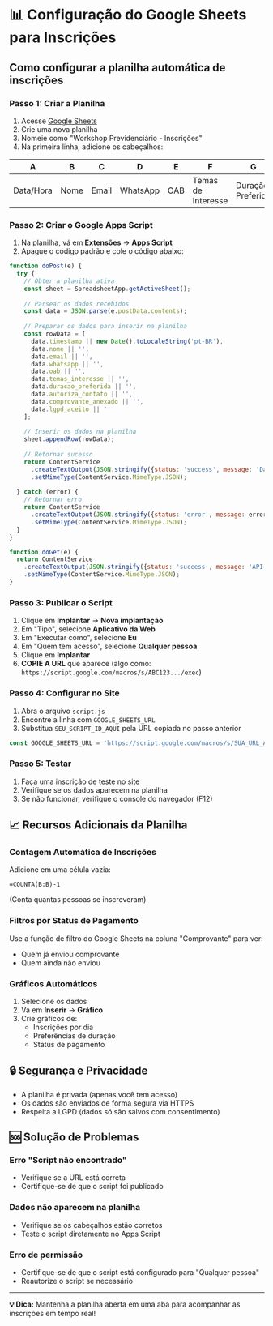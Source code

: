 # 📊 Configuração do Google Sheets para Inscrições

## Como configurar a planilha automática de inscrições

### Passo 1: Criar a Planilha
1. Acesse [Google Sheets](https://sheets.google.com)
2. Crie uma nova planilha
3. Nomeie como "Workshop Previdenciário - Inscrições"
4. Na primeira linha, adicione os cabeçalhos:

| A | B | C | D | E | F | G | H | I | J |
|---|---|---|---|---|---|---|---|---|---|
| Data/Hora | Nome | Email | WhatsApp | OAB | Temas de Interesse | Duração Preferida | Autoriza Contato | Comprovante | LGPD |

### Passo 2: Criar o Google Apps Script
1. Na planilha, vá em **Extensões** → **Apps Script**
2. Apague o código padrão e cole o código abaixo:

```javascript
function doPost(e) {
  try {
    // Obter a planilha ativa
    const sheet = SpreadsheetApp.getActiveSheet();
    
    // Parsear os dados recebidos
    const data = JSON.parse(e.postData.contents);
    
    // Preparar os dados para inserir na planilha
    const rowData = [
      data.timestamp || new Date().toLocaleString('pt-BR'),
      data.nome || '',
      data.email || '',
      data.whatsapp || '',
      data.oab || '',
      data.temas_interesse || '',
      data.duracao_preferida || '',
      data.autoriza_contato || '',
      data.comprovante_anexado || '',
      data.lgpd_aceito || ''
    ];
    
    // Inserir os dados na planilha
    sheet.appendRow(rowData);
    
    // Retornar sucesso
    return ContentService
      .createTextOutput(JSON.stringify({status: 'success', message: 'Dados salvos com sucesso'}))
      .setMimeType(ContentService.MimeType.JSON);
      
  } catch (error) {
    // Retornar erro
    return ContentService
      .createTextOutput(JSON.stringify({status: 'error', message: error.toString()}))
      .setMimeType(ContentService.MimeType.JSON);
  }
}

function doGet(e) {
  return ContentService
    .createTextOutput(JSON.stringify({status: 'success', message: 'API funcionando'}))
    .setMimeType(ContentService.MimeType.JSON);
}
```

### Passo 3: Publicar o Script
1. Clique em **Implantar** → **Nova implantação**
2. Em "Tipo", selecione **Aplicativo da Web**
3. Em "Executar como", selecione **Eu**
4. Em "Quem tem acesso", selecione **Qualquer pessoa**
5. Clique em **Implantar**
6. **COPIE A URL** que aparece (algo como: `https://script.google.com/macros/s/ABC123.../exec`)

### Passo 4: Configurar no Site
1. Abra o arquivo `script.js`
2. Encontre a linha com `GOOGLE_SHEETS_URL`
3. Substitua `SEU_SCRIPT_ID_AQUI` pela URL copiada no passo anterior

```javascript
const GOOGLE_SHEETS_URL = 'https://script.google.com/macros/s/SUA_URL_AQUI/exec';
```

### Passo 5: Testar
1. Faça uma inscrição de teste no site
2. Verifique se os dados aparecem na planilha
3. Se não funcionar, verifique o console do navegador (F12)

## 📈 Recursos Adicionais da Planilha

### Contagem Automática de Inscrições
Adicione em uma célula vazia:
```
=COUNTA(B:B)-1
```
(Conta quantas pessoas se inscreveram)

### Filtros por Status de Pagamento
Use a função de filtro do Google Sheets na coluna "Comprovante" para ver:
- Quem já enviou comprovante
- Quem ainda não enviou

### Gráficos Automáticos
1. Selecione os dados
2. Vá em **Inserir** → **Gráfico**
3. Crie gráficos de:
   - Inscrições por dia
   - Preferências de duração
   - Status de pagamento

## 🔒 Segurança e Privacidade

- A planilha é privada (apenas você tem acesso)
- Os dados são enviados de forma segura via HTTPS
- Respeita a LGPD (dados só são salvos com consentimento)

## 🆘 Solução de Problemas

### Erro "Script não encontrado"
- Verifique se a URL está correta
- Certifique-se de que o script foi publicado

### Dados não aparecem na planilha
- Verifique se os cabeçalhos estão corretos
- Teste o script diretamente no Apps Script

### Erro de permissão
- Certifique-se de que o script está configurado para "Qualquer pessoa"
- Reautorize o script se necessário

---

**💡 Dica:** Mantenha a planilha aberta em uma aba para acompanhar as inscrições em tempo real!
